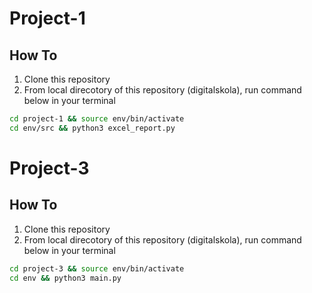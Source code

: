 # Project-1

## How To

1. Clone this repository
2. From local direcotory of this repository (digitalskola), run command below in your terminal 

```bash
cd project-1 && source env/bin/activate
cd env/src && python3 excel_report.py
```

# Project-3

## How To

1. Clone this repository
2. From local direcotory of this repository (digitalskola), run command below in your terminal 

```bash
cd project-3 && source env/bin/activate
cd env && python3 main.py
```